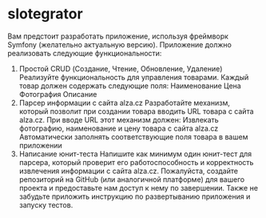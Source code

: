 # slotegrator

Вам предстоит разработать приложение, используя фреймворк Symfony (желательно актуальную версию).
Приложение должно реализовать следующие функциональности:
1. Простой CRUD (Создание, Чтение, Обновление, Удаление)
   Реализуйте функциональность для управления товарами. Каждый товар должен содержать следующие
   поля:
   Наименование
   Цена
   Фотография
   Описание
2. Парсер информации с сайта alza.cz
   Разработайте механизм, который позволит при создании товара вводить URL товара с сайта alza.cz. При
   вводе URL этот механизм должен:
   Извлекать фотографию, наименование и цену товара с сайта alza.cz
   Автоматически заполнять соответствующие поля товара в вашем приложении
3. Написание юнит-теста
   Напишите как минимум один юнит-тест для парсера, который проверит его работоспособность и
   корректность извлечения информации с сайта alza.cz.
   Пожалуйста, создайте репозиторий на GitHub (или аналогичной платформе) для вашего проекта и
   предоставьте нам доступ к нему по завершении. Также не забудьте приложить инструкцию по
   развертыванию приложения и запуску тестов.